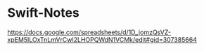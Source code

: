 # Swift-Notes

https://docs.google.com/spreadsheets/d/1D_jomzQsVZ-xpEM5ILOxTnLmVrCwI2LHOPQWdN1VCMk/edit#gid=307385664
